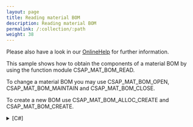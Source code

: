 ```yaml
---
layout: page
title: Reading material BOM
description: Reading material BOM
permalink: /:collection/:path
weight: 38
---
```


Please also have a look in our [OnlineHelp](https://help.theobald-software.com/en/) for further information.

This sample shows how to obtain the components of a material BOM by using the function module CSAP_MAT_BOM_READ.

To change a material BOM you may use CSAP_MAT_BOM_OPEN, CSAP_MAT_BOM_MAINTAIN and CSAP_MAT_BOM_CLOSE.

To create a new BOM use CSAP_MAT_BOM_ALLOC_CREATE and CSAP_MAT_BOM_CREATE.

<details>
<summary>[C#]</summary>
{% highlight csharp %}
R3Connection con = new R3Connection("hamlet", 11, "XXX", 
    "XXX", "EN", "800");
con.Open();
  
//Create function
RFCFunction func = con.CreateFunction("CSAP_MAT_BOM_READ");
func.Exports["MATERIAL"].ParamValue = "100-100"; // Material
func.Exports["PLANT"].ParamValue = "1000"; // Plant
func.Exports["BOM_USAGE"].ParamValue = "1"; // Usage -> 1 = Production
  
// Execut e
func.Execut e();
  
// reading header
if (func.Tables["T_STKO"].Rows.Count > 0)
{
    // print out BOM header
    RFCStructure header = func.Tables["T_STKO"].Rows[0];
    Console.WriteLine("Base Quantity: " + header["BASE_QUAN"].ToString()
        + " " + header["BASE_UNIT"].ToString() + "\r\n");
  
  
    Console.WriteLine("Items:\r\n");
  
    // print out components, quantity, item text
    foreach (RFCStructure itemrow in func.Tables["T_STPO"].Rows)
    {
        Console.WriteLine(itemrow["COMPONENT"].ToString() + " " +
            itemrow["COMP_QTY"].ToString() + " " +
            itemrow["ITEM_TEXT1"].ToString());
    }
  
}
else
{
    Console.WriteLine("No BOM found");
}
  
Console.WriteLine("Ready");
Console.ReadLine();
{% endhighlight %}
</details>
